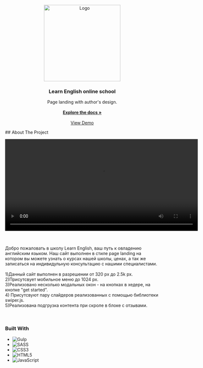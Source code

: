 <!-- PROJECT LOGO -->
<br />
<div align="center">
  <a href="https://github.com/GorunowMaxim/LearnEnglish.github.io">
    <img src="./img/icons/logo.svg" alt="Logo" width="250" height="250">
  </a>

  <h3 align="center">Learn English online school</h3>

  <p align="center">
    Page landing with author's design.
    <br />
    <br />
    <a href="https://github.com/GorunowMaxim/LearnEnglish.github.io"><strong>Explore the docs »</strong></a>
    <br />
    <br />
    <a href="https://gorunowmaxim.github.io/LearnEnglish.github.io/">View Demo</a>
  </p>
</div>
<!-- ABOUT THE PROJECT -->
## About The Project
<br />

<video width="630" height="300"  src="https://github.com/GorunowMaxim/LearnEnglish.github.io/assets/132397409/ebce30b3-f96d-4c6c-8186-a36c741ead8e" autoplay></video>

<br />
<br />
     Добро пожаловать в школу Learn English, ваш путь к овладению английским языком. Наш сайт выполнен в стиле page landing на котором вы можете узнать о курсах нашей школы, ценах, а так же записаться на индивидульную консультацию с нашими специалистами.
<br />
<br />
1)Данный сайт выполнен в разрешении от 320 px до 2.5k px.
<br />
2)Присутсвует мобильное меню до 1024 px.
<br />
3)Реализовано несколько модальных окон - на кнопках в хедере, на кнопке "get started".
<br />
4) Присутсвуют пару слайдеров реализованных с помощью библиотеки swiper.js.
<br />
5)Реализована подгрузка контента при скроле в блоке с отзывами.
<br />
<br />
<br />

### Built With

* ![Gulp](https://img.shields.io/badge/GULP-%23CF4647.svg?style=for-the-badge&logo=gulp&logoColor=white)
* ![SASS](https://img.shields.io/badge/SASS-hotpink.svg?style=for-the-badge&logo=SASS&logoColor=white)
* ![CSS3](https://img.shields.io/badge/css5-%231572B6.svg?style=for-the-badge&logo=css5&logoColor=white)
* ![HTML5](https://img.shields.io/badge/html5-%23E34F26.svg?style=for-the-badge&logo=html5&logoColor=white)
* ![JavaScript](https://img.shields.io/badge/javascript-%23323330.svg?style=for-the-badge&logo=javascript&logoColor=%23F7DF1E)
